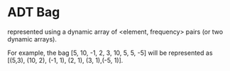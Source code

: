 # ADT Bag

represented using a dynamic array of <element, frequency> pairs (or two dynamic arrays).

For example, the bag [5, 10, -1, 2, 3, 10, 5, 5, -5] will be represented as [(5,3), (10, 2), (-1, 1), (2, 1), (3, 1),(-5, 1)].
